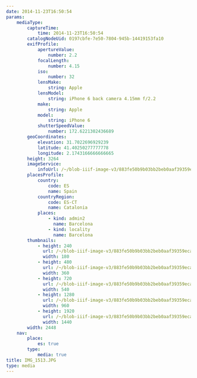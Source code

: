 ```yaml
---
date: 2014-11-23T16:50:54
params:
    mediaType:
        captureTime:
            time: 2014-11-23T16:50:54
        catalogNodeUid: 0197cbfe-7e50-7804-945b-14419153fa10
        exifProfile:
            apertureValue:
                number: 2.2
            focalLength:
                number: 4.15
            iso:
                number: 32
            lensMake:
                string: Apple
            lensModel:
                string: iPhone 6 back camera 4.15mm f/2.2
            make:
                string: Apple
            model:
                string: iPhone 6
            shutterSpeedValue:
                number: 172.6221302436689
        geoCoordinates:
            elevation: 31.7022696929239
            latitude: 41.40250277777778
            longitude: 2.1743166666666665
        height: 3264
        imageService:
            infoUrl: /~/blob-iiif-image-v3/883fe50b9b03bb2beb0aaf39359eca5ad6c1ee5e96e18aa44444147e5910fe58/info.json
        placesProfile:
            country:
                code: ES
                name: Spain
            countryRegion:
                code: ES-CT
                name: Catalonia
            places:
                - kind: admin2
                  name: Barcelona
                - kind: locality
                  name: Barcelona
        thumbnails:
            - height: 240
              url: /~/blob-iiif-image-v3/883fe50b9b03bb2beb0aaf39359eca5ad6c1ee5e96e18aa44444147e5910fe58/full/180%2C240/0/default.jpg
              width: 180
            - height: 480
              url: /~/blob-iiif-image-v3/883fe50b9b03bb2beb0aaf39359eca5ad6c1ee5e96e18aa44444147e5910fe58/full/360%2C480/0/default.jpg
              width: 360
            - height: 720
              url: /~/blob-iiif-image-v3/883fe50b9b03bb2beb0aaf39359eca5ad6c1ee5e96e18aa44444147e5910fe58/full/540%2C720/0/default.jpg
              width: 540
            - height: 1280
              url: /~/blob-iiif-image-v3/883fe50b9b03bb2beb0aaf39359eca5ad6c1ee5e96e18aa44444147e5910fe58/full/960%2C1280/0/default.jpg
              width: 960
            - height: 1920
              url: /~/blob-iiif-image-v3/883fe50b9b03bb2beb0aaf39359eca5ad6c1ee5e96e18aa44444147e5910fe58/full/1440%2C1920/0/default.jpg
              width: 1440
        width: 2448
    nav:
        place:
            es: true
        type:
            media: true
title: IMG_1513.JPG
type: media
---
```

